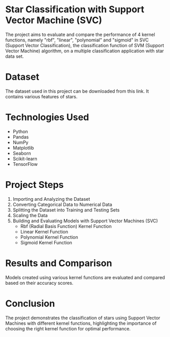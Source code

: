 # Star Classification with Support Vector Machine (SVC)

The project aims to evaluate and compare the performance of 4 kernel functions, namely "rbf", "linear", "polynomial" and "sigmoid" in SVC (Support Vector Classification), the classification function of SVM (Support Vector Machine) algorithm, on a multiple classification application with star data set.

# Dataset
The dataset used in this project can be downloaded from this link. It contains various features of stars.

# Technologies Used
- Python
- Pandas
- NumPy
- Matplotlib
- Seaborn
- Scikit-learn
- TensorFlow

# Project Steps
1. Importing and Analyzing the Dataset
2. Converting Categorical Data to Numerical Data
3. Splitting the Dataset into Training and Testing Sets
4. Scaling the Data
5. Building and Evaluating Models with Support Vector Machines (SVC)
   - Rbf (Radial Basis Function) Kernel Function
   - Linear Kernel Function
   - Polynomial Kernel Function
   - Sigmoid Kernel Function

# Results and Comparison
Models created using various kernel functions are evaluated and compared based on their accuracy scores.

# Conclusion
The project demonstrates the classification of stars using Support Vector Machines with different kernel functions, highlighting the importance of choosing the right kernel function for optimal performance.
